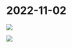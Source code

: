 # 2022-11-02

![](https://lemonapostlepicgo.oss-cn-hangzhou.aliyuncs.com/img/202211020041759.png)

![](https://lemonapostlepicgo.oss-cn-hangzhou.aliyuncs.com/img/202211020043067.png)
